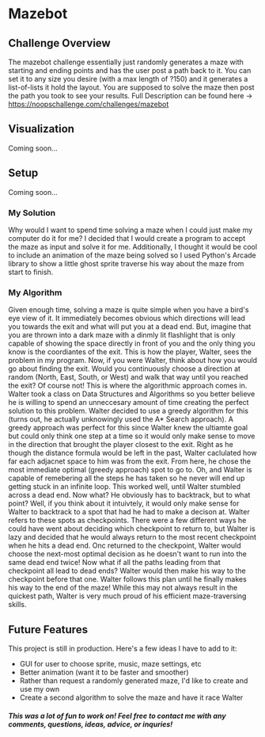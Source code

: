 # Mazebot

## Challenge Overview
The mazebot challenge essentially just randomly generates a maze with starting and ending points and has the user post a path back to it. 
You can set it to any  size you desire (with a max length of ?150) and it generates a list-of-lists it hold the layout.  You are supposed to
solve the maze then post the path you took to see your results.
Full Description can be found here -> https://noopschallenge.com/challenges/mazebot


## Visualization
Coming soon...

## Setup
Coming soon... 

### My Solution
Why would I want to spend time solving a maze when I could just make my computer do it for me?  I decided that I would create a program to
accept the maze as input and solve it for me.  Additionally, I thought it would be cool to include an animation of the maze being solved
so I used Python's Arcade library to show a little ghost sprite traverse his way about the maze from start to finish.

### My Algorithm
Given enough time, solving a maze is quite simple when you have a bird's eye view of it.  It immediately becomes obvious which directions will lead you towards the exit and what will put you at a dead end.  But, imagine that you are thrown into a dark maze with a dinmly lit flashlight that is only capable of showing the space directly in front of you and the only thing you know is the coordiantes of the exit.  This is how the player, Walter, sees the problem in my program. Now, if you were Walter, think about how you would go about finding the exit. Would you continuously choose a direction at random (North, East, South, or West) and walk that way until you reached the exit? Of course not! This is where the algorithmic approach comes in.  Walter took a class on Data Structures and Algorithms so you better believe he is willing to spend an unneccesary amount of time creating the perfect solution to this problem.  Walter decided to use a greedy algorithm for this (turns out, he actually unknowingly used the A* Search approach).  A greedy approach was perfect for this since Walter knew the ultiamte goal but could only think one step at a time so it would only make sense to move in the direction that brought the player closest to the exit.  Right as he though the distance formula would be left in the past, Walter caclulated how far each adjacnet space to him was from the exit.  From here, he chose the most immediate optimal (greedy approach) spot to go to.  Oh, and Walter is capable of remebering all the steps he has taken so he never will end up getting stuck in an infinite loop.  This worked well, until Walter stumbled across a dead end.  Now what?  He obviously has to backtrack, but to what point? Well, if you think about it intuivtely, it would only make sense for Walter to backtrack to a spot that had he had to make a decison at. Walter refers to these spots as checkpoints.  There were a few different ways he could have went about deciding which checkpoint to return to, but Walter is lazy and decided that he would always return to the most recent checkpoint when he hits a dead end. Onc returned to the checkpoint, Walter would choose the next-most optimal decision as he doesn't want to run into the same dead end twice! Now what if all the paths leading from that checkpoint all lead to dead ends?  Walter would then make his way to the checkpoint before that one.  Walter follows this plan until he finally makes his way to the end of the maze! While this may not always result in the quickest path, Walter is very much proud of his efficient maze-traversing skills.


## Future Features 
This project is still in production.  Here's a few ideas I have to add to it:
- GUI for user to choose sprite, music, maze settings, etc
- Better animation (want it to be faster and smoother)
- Rather than request a randomly generated maze, I'd like to create and use my own
- Create a second algorithm to solve the maze and have it race Walter



##### This was a lot of fun to work on! Feel free to contact me with any comments, questions, ideas, advice, or inquries! 


